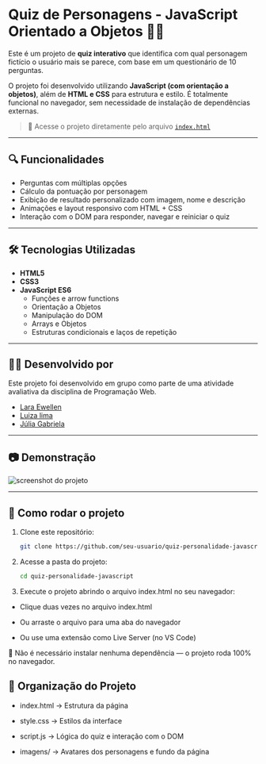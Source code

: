 # Quiz de Personagens - JavaScript Orientado a Objetos 🧠✨

Este é um projeto de **quiz interativo** que identifica com qual personagem fictício o usuário mais se parece, com base em um questionário de 10 perguntas.

O projeto foi desenvolvido utilizando **JavaScript (com orientação a objetos)**, além de **HTML e CSS** para estrutura e estilo. É totalmente funcional no navegador, sem necessidade de instalação de dependências externas.

> 🔗 Acesse o projeto diretamente pelo arquivo [`index.html`](./index.html)

---

## 🔍 Funcionalidades

- Perguntas com múltiplas opções
- Cálculo da pontuação por personagem
- Exibição de resultado personalizado com imagem, nome e descrição
- Animações e layout responsivo com HTML + CSS
- Interação com o DOM para responder, navegar e reiniciar o quiz

---

## 🛠️ Tecnologias Utilizadas

- **HTML5**
- **CSS3**
- **JavaScript ES6**
  - Funções e arrow functions
  - Orientação a Objetos
  - Manipulação do DOM
  - Arrays e Objetos
  - Estruturas condicionais e laços de repetição

---

## 👩‍💻 Desenvolvido por

Este projeto foi desenvolvido em grupo como parte de uma atividade avaliativa da disciplina de Programação Web.

- [Lara Ewellen](https://github.com/Laraewellen)
- [Luiza lima](https://github.com/luizalima13)
- [Júlia Gabriela](https://github.com/Julia-Gabriela)

---

## 📷 Demonstração

![screenshot do projeto](./imagens/Quiz_de_Personagens.gif)

---

## 🚀 Como rodar o projeto

1. Clone este repositório:
   ```bash
   git clone https://github.com/seu-usuario/quiz-personalidade-javascript.git
2. Acesse a pasta do projeto:
     ```bash
   cd quiz-personalidade-javascript
3. Execute o projeto abrindo o arquivo index.html no seu navegador:

- Clique duas vezes no arquivo index.html

- Ou arraste o arquivo para uma aba do navegador

- Ou use uma extensão como Live Server (no VS Code)

📌 Não é necessário instalar nenhuma dependência — o projeto roda 100% no navegador.

## 🧩 Organização do Projeto
- index.html → Estrutura da página

- style.css → Estilos da interface

- script.js → Lógica do quiz e interação com o DOM

- imagens/ → Avatares dos personagens e fundo da página
